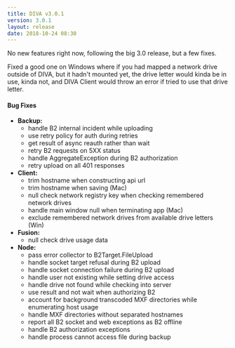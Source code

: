 ```yaml
---
title: DIVA v3.0.1
version: 3.0.1
layout: release
date: 2018-10-24 08:30
---
```


No new features right now, following the big 3.0 release, but a few fixes.

Fixed a good one on Windows where if you had mapped a network drive outside of DIVA,
but it hadn't mounted yet, the drive letter would kinda be in use, kinda not, and
DIVA Client would throw an error if tried to use that drive letter.

#### Bug Fixes

* **Backup:**
  * handle B2 internal incident while uploading
  * use retry policy for auth during retries
  * get result of async reauth rather than wait
  * retry B2 requests on 5XX status
  * handle AggregateException during B2 authorization
  * retry upload on all 401 responses
* **Client:**
  * trim hostname when constructing api url
  * trim hostname when saving (Mac)
  * null check network registry key when checking remembered network drives
  * handle main window null when terminating app (Mac)
  * exclude remembered network drives from available drive letters (Win)
* **Fusion:**
  * null check drive usage data
* **Node:**
  * pass error collector to B2Target.FileUpload
  * handle socket target refusal during B2 upload
  * handle socket connection failure during B2 upload
  * handle user not existing while setting drive access
  * handle drive not found while checking into server
  * use result and not wait when authorizing B2
  * account for background transcoded MXF directories while enumerating host usage
  * handle MXF directories without separated hostnames
  * report all B2 socket and web exceptions as B2 offline
  * handle B2 authorization exceptions
  * handle process cannot access file during backup